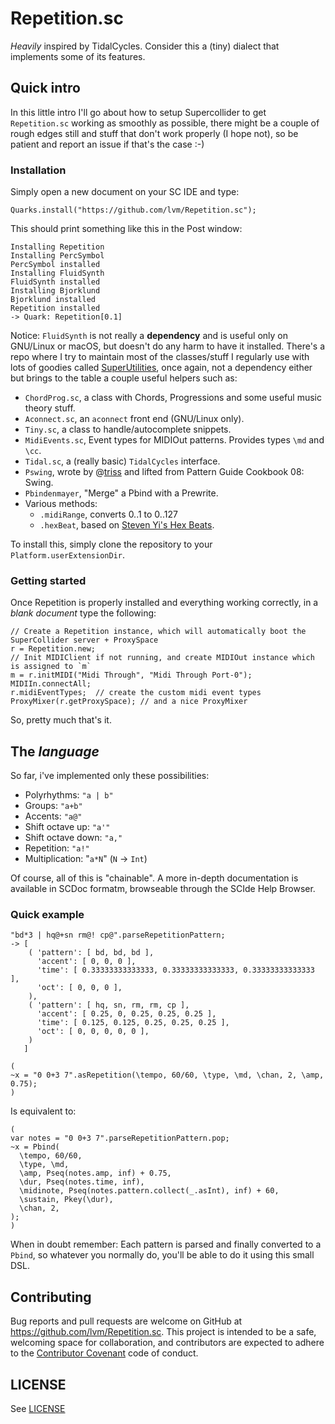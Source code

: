 # Repetition.sc

*Heavily* inspired by TidalCycles. Consider this a (tiny) dialect that implements some of its features.

## Quick intro

In this little intro I'll go about how to setup Supercollider to get `Repetition.sc` working as smoothly as possible, there might be a couple of rough edges still and stuff that don't work properly (I hope not), so be patient and report an issue if that's the case :-)

### Installation

Simply open a new document on your SC IDE and type:

    Quarks.install("https://github.com/lvm/Repetition.sc");

This should print something like this in the Post window:

    Installing Repetition
    Installing PercSymbol
    PercSymbol installed
    Installing FluidSynth
    FluidSynth installed
    Installing Bjorklund
    Bjorklund installed
    Repetition installed
    -> Quark: Repetition[0.1]


Notice: `FluidSynth` is not really a **dependency** and is useful only on GNU/Linux or macOS, but doesn't do any harm to have it installed.
There's a repo where I try to maintain most of the classes/stuff I regularly use with lots of goodies called [SuperUtilities](https://github.com/lvm/SuperUtilities/), once again, not a dependency either but brings to the table a couple useful helpers such as:

* `ChordProg.sc`, a class with Chords, Progressions and some useful music theory stuff.
* `Aconnect.sc`, an `aconnect` front end (GNU/Linux only).
* `Tiny.sc`, a class to handle/autocomplete snippets.
* `MidiEvents.sc`, Event types for MIDIOut patterns. Provides types `\md` and `\cc`.
* `Tidal.sc`, a (really basic) `TidalCycles` interface.
* `Pswing`, wrote by @[triss](https://github.com/triss/LiveCollider/blob/dev/patterns/classes/Pswing.sc) and lifted from Pattern Guide Cookbook 08: Swing.
* `Pbindenmayer`, "Merge" a Pbind with a Prewrite.
* Various methods:
  * `.midiRange`, converts 0..1 to 0..127
  * `.hexBeat`, based on [Steven Yi's Hex Beats](http://kunstmusik.com/2017/10/20/hex-beats/).

To install this, simply clone the repository to your `Platform.userExtensionDir`.

### Getting started

Once Repetition is properly installed and everything working correctly, in a _blank document_ type the following:

    // Create a Repetition instance, which will automatically boot the SuperCollider server + ProxySpace
    r = Repetition.new;
    // Init MIDIClient if not running, and create MIDIOut instance which is assigned to `m`
    m = r.initMIDI("Midi Through", "Midi Through Port-0");
    MIDIIn.connectAll;
    r.midiEventTypes;  // create the custom midi event types
    ProxyMixer(r.getProxySpace); // and a nice ProxyMixer


So, pretty much that's it.

## The *language*

So far, i've implemented only these possibilities:

* Polyrhythms: `"a | b"`
* Groups: `"a+b"`
* Accents: `"a@"`
* Shift octave up: `"a'"`
* Shift octave down: `"a,"`
* Repetition: `"a!"`
* Multiplication: "`a*N`" (`N` -> `Int`)

Of course, all of this is "chainable".
A more in-depth documentation is available in SCDoc formatm, browseable through the SCIde Help Browser.

### Quick example

```
"bd*3 | hq@+sn rm@! cp@".parseRepetitionPattern;
-> [
    ( 'pattern': [ bd, bd, bd ],
      'accent': [ 0, 0, 0 ],
      'time': [ 0.33333333333333, 0.33333333333333, 0.33333333333333 ],
      'oct': [ 0, 0, 0 ],
    ),
    ( 'pattern': [ hq, sn, rm, rm, cp ],
      'accent': [ 0.25, 0, 0.25, 0.25, 0.25 ],
      'time': [ 0.125, 0.125, 0.25, 0.25, 0.25 ],
      'oct': [ 0, 0, 0, 0, 0 ],
    )
   ]
```

```
(
~x = "0 0+3 7".asRepetition(\tempo, 60/60, \type, \md, \chan, 2, \amp, 0.75);
)
```

Is equivalent to:

```
(
var notes = "0 0+3 7".parseRepetitionPattern.pop;
~x = Pbind(
  \tempo, 60/60,
  \type, \md,
  \amp, Pseq(notes.amp, inf) + 0.75,
  \dur, Pseq(notes.time, inf),
  \midinote, Pseq(notes.pattern.collect(_.asInt), inf) + 60,
  \sustain, Pkey(\dur),
  \chan, 2,
);
)
```

When in doubt remember: Each pattern is parsed and finally converted to a `Pbind`, so whatever you normally do, you'll be able to do it using this small DSL.


## Contributing

Bug reports and pull requests are welcome on GitHub at https://github.com/lvm/Repetition.sc. This project is intended to be a safe, welcoming space for collaboration, and contributors are expected to adhere to the [Contributor Covenant](http://contributor-covenant.org) code of conduct.

## LICENSE

See [LICENSE](LICENSE)
